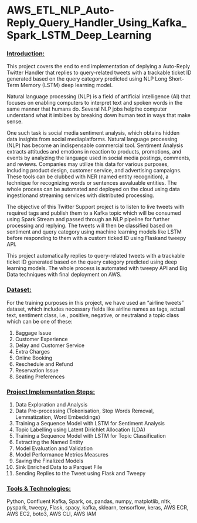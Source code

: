 # AWS_ETL_NLP_Auto-Reply_Query_Handler_Using_Kafka_Spark_LSTM_Deep_Learning

<h3><b><u>Introduction:</u></b></h3>

This project covers the end to end implementation of deplying a Auto-Reply Twitter Handler that replies to query-related tweets with a trackable ticket ID generated based on the query category predicted using NLP Long Short-Term Memory (LSTM) deep learning model.

Natural language processing (NLP) is a field of artificial intelligence (AI) that focuses on enabling computers to interpret text and spoken words in the same manner that humans do. Several NLP jobs helpthe computer understand what it imbibes by breaking down human text in ways that make sense.

One such task is social media sentiment analysis, which obtains hidden data insights from social mediaplatforms. Natural language processing (NLP) has become an indispensable commercial tool. Sentiment Analysis extracts attitudes and emotions in reaction to products, promotions, and events by analyzing the language used in social media postings, comments, and reviews. Companies may utilize this data for various purposes, including product design, customer service, and advertising campaigns. These tools can be clubbed with NER (named entity recognition), a technique for recognizing words or sentences asvaluable entities. The whole process can be automated and deployed on the cloud using data ingestionand streaming services with distributed processing.

The objective of this Twitter Support project is to listen to live tweets with required tags and publish them to a Kafka topic which will be consumed using Spark Stream and passed through an NLP pipeline for further processing and replying. The tweets will then be classified based on sentiment and query category using machine learning models like LSTM before responding to them with a custom ticked ID using Flaskand tweepy API.

This project automatically replies to query-related tweets with a trackable ticket ID generated based on the query category predicted using deep learning models. The whole process is automated with tweepy API and Big Data techniques with final deployment on AWS.

<h3><b><u>Dataset:</u></b></h3>

For the training purposes in this project, we have used an “airline tweets” dataset, which includes necessary fields like airline names as tags, actual text, sentiment class, i.e., positive, negative, or neutraland a topic class which can be one of these:

1. Baggage Issue
2. Customer Experience
3. Delay and Customer Service
4. Extra Charges
5. Online Booking
6. Reschedule and Refund
7. Reservation Issue
8. Seating Preferences

<h3><b><u>Project Implementation Steps:</u></b></h3>

1. Data Exploration and Analysis
2. Data Pre-processing (Tokenisation, Stop Words Removal, Lemmatization, Word Embeddings)
3. Training a Sequence Model with LSTM for Sentiment Analysis
4. Topic Labelling using Latent Dirichlet Allocation (LDA)
5. Training a Sequence Model with LSTM for Topic Classification
6. Extracting the Named Entity
7. Model Evaluation and Validation
8. Model Performance Metrics Measures
9. Saving the Finalized Models
10. Sink Enriched Data to a Parquet File
11. Sending Replies to the Tweet using Flask and Tweepy

<h3><b><u>Tools & Technologies:</u></b></h3>

Python, Confluent Kafka, Spark, os, pandas, numpy, matplotlib, nltk, pyspark, tweepy, Flask, spacy, kafka, sklearn, tensorflow, keras, AWS ECR, AWS EC2, boto3, AWS CLI, AWS IAM
